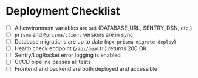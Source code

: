 # Deployment Checklist

- [ ] All environment variables are set (DATABASE_URL, SENTRY_DSN, etc.)
- [ ] `prisma` and `@prisma/client` versions are in sync
- [ ] Database migrations are up to date (`npx prisma migrate deploy`)
- [ ] Health check endpoint (`/api/health`) returns 200 OK
- [ ] Sentry/LogRocket error logging is enabled
- [ ] CI/CD pipeline passes all tests
- [ ] Frontend and backend are both deployed and accessible 
